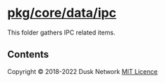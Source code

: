 # [pkg/core/data/ipc](./pkg/core/data/ipc)

This folder gathers IPC related items.

<!-- ToC start -->

## Contents

<!-- ToC end -->

Copyright © 2018-2022 Dusk Network
[MIT Licence](https://github.com/dusk-network/dusk-blockchain/blob/master/LICENSE)
